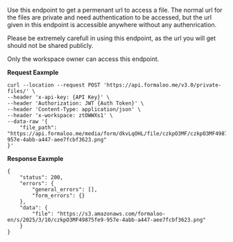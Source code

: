 
Use this endpoint to get a permenant url to access a file. The normal url for the files are private and need authentication to be accessed, but the url given in this endpoint is accessible anywhere without any authenrication.

Please be extremely carefull in using this endpoint, as the url you will get should not be shared publicly.

Only the workspace owner can access this endpoint.

**Request Eaxmple**
```
curl --location --request POST 'https://api.formaloo.me/v3.0/private-files/' \
--header 'x-api-key: {API Key}' \
--header 'Authorization: JWT {Auth Token}' \
--header 'Content-Type: application/json' \
--header 'x-workspace: ztOWWXs1' \
--data-raw '{
    "file_path": "https://api.formaloo.me/media/form/dkvLqOHL/file/czkpO3MF/czkpO3MF49875fe9-957e-4abb-a447-aee7fcbf3623.png"
}'
```

**Response Eaxmple**
```
{
    "status": 200,
    "errors": {
        "general_errors": [],
        "form_errors": {}
    },
    "data": {
        "file": "https://s3.amazonaws.com/formaloo-en/s/2025/3/10/czkpO3MF49875fe9-957e-4abb-a447-aee7fcbf3623.png"
    }
}
```
